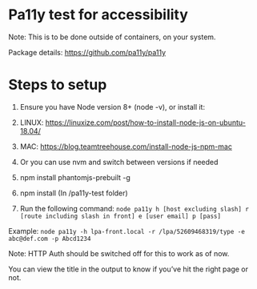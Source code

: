 # Pa11y test for accessibility

Note: This is to be done outside of containers, on your system.

Package details: https://github.com/pa11y/pa11y

# Steps to setup

1. Ensure you have Node version 8+ (node -v), or install it:

2. LINUX: https://linuxize.com/post/how-to-install-node-js-on-ubuntu-18.04/

3. MAC: https://blog.teamtreehouse.com/install-node-js-npm-mac

4. Or you can use nvm and switch between versions if needed

5. npm install phantomjs-prebuilt -g

6. npm install (In /pa11y-test folder)

7. Run the following command: `node pa11y h [host excluding slash] r [route including slash in front] e [user email] p [pass]`

Example: `node pa11y -h lpa-front.local -r /lpa/52609468319/type -e abc@def.com -p Abcd1234`

Note: HTTP Auth should be switched off for this to work as of now.

You can view the title in the output to know if you’ve hit the right page or not.
